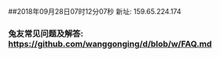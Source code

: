##2018年09月28日07时12分07秒 新址: 159.65.224.174
### 兔友常见问题及解答: https://github.com/wanggonging/d/blob/w/FAQ.md
